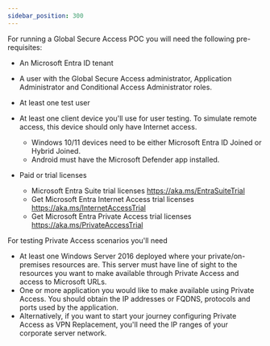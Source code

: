 ```yaml
---
sidebar_position: 300
---
```


For running a Global Secure Access POC you will need the following pre-requisites:

* An Microsoft Entra ID tenant
* A user with the Global Secure Access administrator, Application Administrator and Conditional Access Administrator roles.
* At least one test user
* At least one client device you'll use for user testing. To simulate remote access, this device should only have Internet access.
  * Windows 10/11 devices need to be either Microsoft Entra ID Joined or Hybrid Joined.
  * Android must have the Microsoft Defender app installed.

* Paid or trial licenses
  * Microsoft Entra Suite trial licenses https://aka.ms/EntraSuiteTrial
  * Get Microsoft Entra Internet Access trial licenses https://aka.ms/InternetAccessTrial
  * Get Microsoft Entra Private Access trial licenses https://aka.ms/PrivateAccessTrial



For testing Private Access scenarios you'll need
* At least one Windows Server 2016 deployed where your private/on-premises resources are. This server must have line of sight to the resources you want to make available through Private Access and access to Microsoft URLs.
* One or more application you would like to make available using Private Access. You should obtain the IP addresses or FQDNS, protocols and ports used by the application.
* Alternatively, if you want to start your journey configuring Private Access as VPN Replacement, you'll need the IP ranges of your corporate server network.


